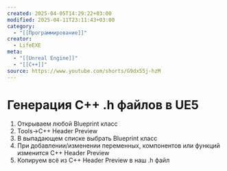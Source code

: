 ```yaml
---
created: 2025-04-05T14:29:22+03:00
modified: 2025-04-11T23:11:43+03:00
category:
  - "[[Программирование]]"
creator:
  - LifeEXE
meta:
  - "[[Unreal Engine]]"
  - "[[C++]]"
source: https://www.youtube.com/shorts/G9dx55j-hzM
---
```


# Генерация C++ .h файлов в UE5

1. Открываем любой Blueprint класс
2. Tools->C++ Header Preview
3. В выпадающем списке выбрать Blueprint класс
4. При добавлении/изменении переменных, компонентов или функций изменится C++ Header Preview
5. Копируем всё из C++ Header Preview в наш .h файл
